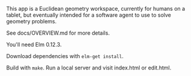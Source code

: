 This app is a Euclidean geometry workspace, currently for humans on a tablet, but eventually intended for a software agent to use to solve geometry problems.

See docs/OVERVIEW.md for more details.

You'll need Elm 0.12.3.

Download dependencies with `elm-get install`.

Build with `make`. Run a local server and visit index.html or edit.html.
